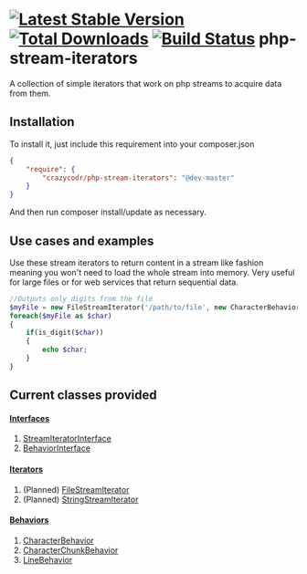 [![Latest Stable Version](https://poser.pugx.org/crazycodr/php-stream-iterators/version.png)](https://packagist.org/packages/crazycodr/php-stream-iterators) [![Total Downloads](https://poser.pugx.org/crazycodr/php-stream-iterators/downloads.png)](https://packagist.org/packages/crazycodr/php-stream-iterators) [![Build Status](https://travis-ci.org/crazycodr/php-stream-iterators.png?branch=master)](https://travis-ci.org/crazycodr/php-stream-iterators)
php-stream-iterators
====================

A collection of simple iterators that work on php streams to acquire data from them.

Installation
------------

To install it, just include this requirement into your composer.json

```JSON
{
    "require": {
        "crazycodr/php-stream-iterators": "@dev-master"
    }
}
```
And then run composer install/update as necessary.

Use cases and examples
----------------------
Use these stream iterators to return content in a stream like fashion meaning you won't need to load the whole stream into memory. Very useful for large files or for web services that return sequential data.

```PHP
//Outputs only digits from the file
$myFile = new FileStreamIterator('/path/to/file', new CharacterBehavior());
foreach($myFile as $char)
{
	if(is_digit($char))
	{
		echo $char;	
	}
}
```

Current classes provided
------------------------
#### [Interfaces](docs/interfaces)
1. [StreamIteratorInterface](docs/interfaces/StreamIteratorInterface.md)
2. [BehaviorInterface](docs/interfaces/BehaviorInterface.md)

#### [Iterators](docs/iterators)
1. (Planned) [FileStreamIterator](docs/iterators/FileStreamIterator.md)
2. (Planned) [StringStreamIterator](docs/iterators/StringStreamIterator.md)

#### [Behaviors](docs/behaviors)
1. [CharacterBehavior](docs/behaviors/CharacterBehavior.md)
2. [CharacterChunkBehavior](docs/behaviors/CharacterChunkBehavior.md)
3. [LineBehavior](docs/behaviors/LineBehavior.md)
